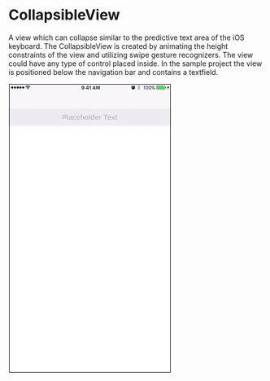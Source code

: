 # CollapsibleView
A view which can collapse similar to the predictive text area of the iOS keyboard. The CollapsibleView is created by animating the height constraints of the view and utilizing swipe gesture recognizers. The view could have any type of control placed inside. In the sample project the view is positioned below the navigation bar and contains a textfield.

![](https://raw.githubusercontent.com/kylehilla/CollapsibleView/master/CollapsibleView.gif)


